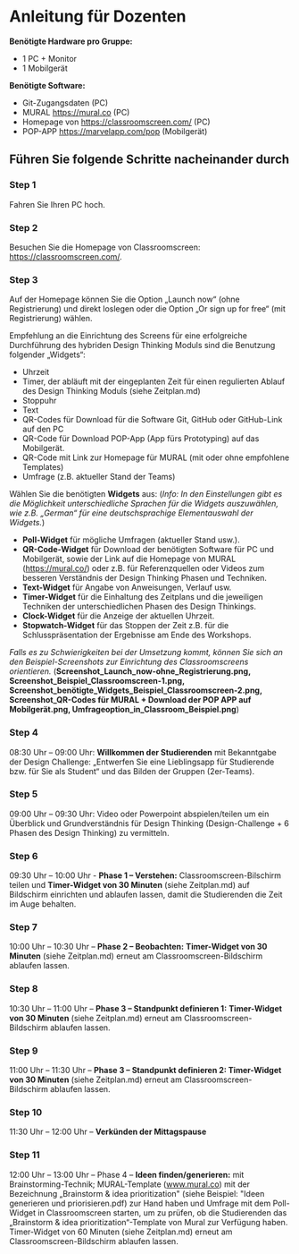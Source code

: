 

# **Anleitung für Dozenten**

**Benötigte Hardware pro Gruppe:**
* 1 PC + Monitor
* 1 Mobilgerät

**Benötigte Software:**
* Git-Zugangsdaten (PC)
* MURAL https://mural.co (PC)
* Homepage von https://classroomscreen.com/ (PC)
* POP-APP https://marvelapp.com/pop (Mobilgerät)



## Führen Sie folgende Schritte nacheinander durch

### Step 1
Fahren Sie Ihren PC hoch.

### Step 2
Besuchen Sie die Homepage von Classroomscreen: https://classroomscreen.com/.

### Step 3
Auf der Homepage können Sie die Option „Launch now“ (ohne Registrierung) und direkt loslegen oder die Option „Or sign up for free“ (mit Registrierung) wählen. 

Empfehlung an die Einrichtung des Screens für eine erfolgreiche Durchführung des hybriden Design Thinking Moduls sind die Benutzung folgender „Widgets“: 
-	Uhrzeit
-	Timer, der abläuft mit der eingeplanten Zeit für einen regulierten Ablauf des Design Thinking Moduls (siehe Zeitplan.md)
-	Stoppuhr 
-	Text
-	QR-Codes für Download für die Software Git, GitHub oder GitHub-Link auf den PC
-	QR-Code für Download POP-App (App fürs Prototyping) auf das Mobilgerät.
-	QR-Code mit Link zur Homepage für MURAL (mit oder ohne empfohlene Templates)
-	Umfrage (z.B. aktueller Stand der Teams)

Wählen Sie die benötigten **Widgets** aus: (*Info: In den Einstellungen gibt es die Möglichkeit unterschiedliche Sprachen für die Widgets auszuwählen, wie z.B. „German“ für eine deutschsprachige Elementauswahl der Widgets.*)
-	**Poll-Widget** für mögliche Umfragen (aktueller Stand usw.).
-	**QR-Code-Widget** für Download der benötigten Software für PC und Mobilgerät, sowie der Link auf die Homepage von MURAL (https://mural.co/) oder z.B. für Referenzquellen oder Videos zum besseren Verständnis der Design Thinking Phasen und Techniken.
-	**Text-Widget** für Angabe von Anweisungen, Verlauf usw.
-	**Timer-Widget** für die Einhaltung des Zeitplans und die jeweiligen Techniken der unterschiedlichen Phasen des Design Thinkings.
-	**Clock-Widget** für die Anzeige der aktuellen Uhrzeit.
-	**Stopwatch-Widget** für das Stoppen der Zeit z.B. für die Schlusspräsentation der Ergebnisse am Ende des Workshops.

*Falls es zu Schwierigkeiten bei der Umsetzung kommt, können Sie sich an den Beispiel-Screenshots zur Einrichtung des Classroomscreens orientieren.* (**Screenshot_Launch_now-ohne_Registrierung.png, Screenshot_Beispiel_Classroomscreen-1.png, Screenshot_benötigte_Widgets_Beispiel_Classroomscreen-2.png, Screenshot_QR-Codes für MURAL + Download der POP APP auf Mobilgerät.png, Umfrageoption_in_Classroom_Beispiel.png**)

### Step 4
08:30 Uhr – 09:00 Uhr: **Willkommen der Studierenden** mit Bekanntgabe der Design Challenge: „Entwerfen Sie eine Lieblingsapp für Studierende bzw. für Sie als Student“ und das Bilden der Gruppen (2er-Teams). 

### Step 5
09:00 Uhr – 09:30 Uhr: Video oder Powerpoint abspielen/teilen um ein Überblick und Grundverständnis für Design Thinking (Design-Challenge + 6 Phasen des Design Thinking) zu vermitteln. 

### Step 6
09:30 Uhr – 10:00 Uhr - **Phase 1 – Verstehen:** Classroomscreen-Bilschirm teilen und **Timer-Widget von 30 Minuten** (siehe Zeitplan.md) auf Bildschirm einrichten und ablaufen lassen, damit die Studierenden die Zeit im Auge behalten.

### Step 7
10:00 Uhr – 10:30 Uhr – **Phase 2 – Beobachten:** **Timer-Widget von 30 Minuten** (siehe Zeitplan.md) erneut am Classroomscreen-Bildschirm ablaufen lassen.

### Step 8
10:30 Uhr – 11:00 Uhr – **Phase 3 – Standpunkt definieren 1:** **Timer-Widget von 30 Minuten** (siehe Zeitplan.md) erneut am Classroomscreen-Bildschirm ablaufen lassen.

### Step 9
11:00 Uhr – 11:30 Uhr – **Phase 3 – Standpunkt definieren 2: Timer-Widget von 30 Minuten** (siehe Zeitplan.md) erneut am Classroomscreen-Bildschirm ablaufen lassen.

### Step 10
11:30 Uhr – 12:00 Uhr – **Verkünden der Mittagspause**

### Step 11
12:00 Uhr – 13:00 Uhr – Phase 4 – **Ideen finden/generieren:** mit Brainstorming-Technik; MURAL-Template (www.mural.co) mit der Bezeichnung „Brainstorm & idea prioritization" (siehe Beispiel: "Ideen generieren und priorisieren.pdf) zur Hand haben und Umfrage mit dem Poll-Widget in Classroomscreen starten, um zu prüfen, ob die Studierenden das „Brainstorm & idea prioritization“-Template von Mural zur Verfügung haben. Timer-Widget von 60 Minuten (siehe Zeitplan.md) erneut am Classroomscreen-Bildschirm ablaufen lassen.
